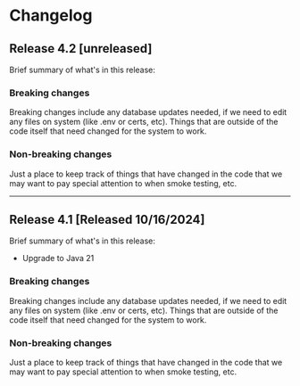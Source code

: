 # Changelog

## Release 4.2 [unreleased]
Brief summary of what's in this release:

### Breaking changes

Breaking changes include any database updates needed, if we need to edit any files on system (like .env or certs, etc). Things that are outside of the code itself that need changed for the system to work.

### Non-breaking changes

Just a place to keep track of things that have changed in the code that we may want to pay special attention to when smoke testing, etc.

---

## Release 4.1 [Released 10/16/2024]
Brief summary of what's in this release:
- Upgrade to Java 21


### Breaking changes

Breaking changes include any database updates needed, if we need to edit any files on system (like .env or certs, etc). Things that are outside of the code itself that need changed for the system to work.


### Non-breaking changes

Just a place to keep track of things that have changed in the code that we may want to pay special attention to when smoke testing, etc.
